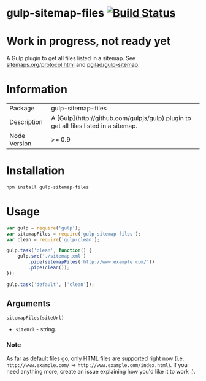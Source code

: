 gulp-sitemap-files [![Build Status](https://travis-ci.org/adam-lynch/gulp-sitemap-files.svg?branch=master)](https://travis-ci.org/adam-lynch/gulp-sitemap-files)
=====================

# Work in progress, not ready yet

A Gulp plugin to get all files listed in a sitemap. See [sitemaps.org/protocol.html](http://www.sitemaps.org/protocol.html) and [pgilad/gulp-sitemap](https://github.com/pgilad/gulp-sitemap).

# Information
<table>
<tr>
<td>Package</td><td>gulp-sitemap-files</td>
</tr>
<tr>
<td>Description</td>
<td>A [Gulp](http://github.com/gulpjs/gulp) plugin to get all files listed in a sitemap.</td>
</tr>
<tr>
<td>Node Version</td>
<td>>= 0.9</td>
</tr>
</table>

# Installation
```js
npm install gulp-sitemap-files
```

# Usage
```js
var gulp = require('gulp');
var sitemapFiles = require('gulp-sitemap-files');
var clean = require('gulp-clean');

gulp.task('clean', function() {
    gulp.src('./sitemap.xml')
        .pipe(sitemapFiles('http://www.example.com/'))
        .pipe(clean());
});

gulp.task('default', ['clean']);
```

## Arguments

`sitemapFiles(siteUrl)`

- `siteUrl` - string.

### Note
As far as default files go, only HTML files are supported right now (i.e. `http://www.example.com/` -> `http://www.example.com/index.html`). If you need anything more, create an issue explaining how you'd like it to work :).

